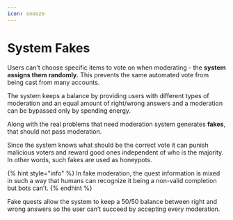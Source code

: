 ```yaml
---
icon: snooze
---
```


# System Fakes

Users can't choose specific items to vote on when moderating - the **system assigns them randomly.** This prevents the same automated vote from being cast
from many accounts.

The system keeps a balance by providing users with different types of moderation and an equal amount of right/wrong answers and a moderation can be bypassed only by spending energy. 

Along with the real problems that need moderation system generates **fakes**, that should not pass moderation.

Since the system knows what should be the correct vote it can
punish malicious voters and reward good ones independent of who is the majority. In other words, such fakes are used as honeypots.

{% hint style="info" %}
In fake moderation, the quest information is mixed in such a way
that humans can recognize it being a non-valid completion but bots
can’t. 
{% endhint %}

Fake quests allow the system to keep a 50/50 balance between right
and wrong answers so the user can’t succeed by accepting every
moderation. 
